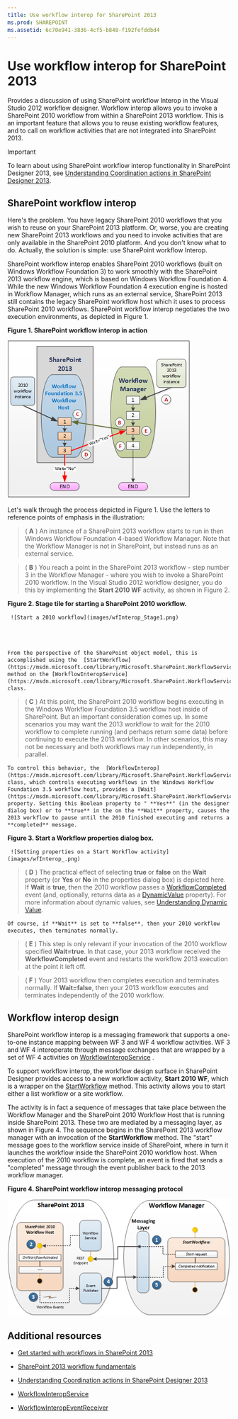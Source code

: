 ```yaml
---
title: Use workflow interop for SharePoint 2013
ms.prod: SHAREPOINT
ms.assetid: 6c70e941-3836-4cf5-b848-f192fefddbd4
---
```



# Use workflow interop for SharePoint 2013
Provides a discussion of using SharePoint workflow Interop in the Visual Studio 2012 workflow designer. Workflow interop allows you to invoke a SharePoint 2010 workflow from within a SharePoint 2013 workflow. This is an important feature that allows you to reuse existing workflow features, and to call on workflow activities that are not integrated into SharePoint 2013.

  
    
    


> [!IMPORTANT]
> To learn about using SharePoint workflow interop functionality in SharePoint Designer 2013, see  [Understanding Coordination actions in SharePoint Designer 2013](understanding-coordination-actions-in-sharepoint-designer-2013.md). 
  
    
    


## SharePoint workflow interop
<a name="bkm_interop"> </a>

Here's the problem. You have legacy SharePoint 2010 workflows that you wish to reuse on your SharePoint 2013 platform. Or, worse, you are creating new SharePoint 2013 workflows and you need to invoke activities that are only available in the SharePoint 2010 platform. And you don't know what to do. Actually, the solution is simple: use SharePoint workflow Interop.
  
    
    
SharePoint workflow interop enables SharePoint 2010 workflows (built on Windows Workflow Foundation 3) to work smoothly with the SharePoint 2013 workflow engine, which is based on Windows Workflow Foundation 4. While the new Windows Workflow Foundation 4 execution engine is hosted in Workflow Manager, which runs as an external service, SharePoint 2013 still contains the legacy SharePoint workflow host which it uses to process SharePoint 2010 workflows. SharePoint workflow interop negotiates the two execution environments, as depicted in Figure 1.
  
    
    

**Figure 1. SharePoint workflow interop in action**

  
    
    

  
    
    
![Workflow interop bridge](images/wfInteropBridge.png)
  
    
    
Let's walk through the process depicted in Figure 1. Use the letters to reference points of emphasis in the illustration:
  
    
    


  
    
    
> ( **A** ) An instance of a SharePoint 2013 workflow starts to run in then Windows Workflow Foundation 4-based Workflow Manager. Note that the Workflow Manager is not in SharePoint, but instead runs as an external service.
    
  

  
    
    
> ( **B** ) You reach a point in the SharePoint 2013 workflow - step number 3 in the Workflow Manager - where you wish to invoke a SharePoint 2010 workflow. In the Visual Studio 2012 workflow designer, you do this by implementing the **Start 2010 WF** activity, as shown in Figure 2.
    
   **Figure 2. Stage tile for starting a SharePoint 2010 workflow.**

  

     ![Start a 2010 workflow](images/wfInterop_Stage1.png)
  

    
    
    From the perspective of the SharePoint object model, this is accomplished using the  [StartWorkflow](https://msdn.microsoft.com/library/Microsoft.SharePoint.WorkflowServices.WorkflowInteropService.StartWorkflow.aspx) method on the [WorkflowInteropService](https://msdn.microsoft.com/library/Microsoft.SharePoint.WorkflowServices.WorkflowInteropService.aspx) class.
    
  

  
    
    
> ( **C** ) At this point, the SharePoint 2010 workflow begins executing in the Windows Workflow Foundation 3.5 workflow host inside of SharePoint. But an important consideration comes up. In some scenarios you may want the 2013 workflow to wait for the 2010 workflow to complete running (and perhaps return some data) before continuing to execute the 2013 workflow. In other scenarios, this may not be necessary and both workflows may run independently, in parallel.
    
    To control this behavior, the  [WorkflowInterop](https://msdn.microsoft.com/library/Microsoft.SharePoint.WorkflowServices.Activities.WorkflowInterop.aspx) class, which controls executing workflows in the Windows Workflow Foundation 3.5 workflow host, provides a [Wait](https://msdn.microsoft.com/library/Microsoft.SharePoint.WorkflowServices.Activities.WorkflowInterop.Wait.aspx) property. Setting this Boolean property to " **Yes**" (in the designer dialog box) or to **true** in the on the **Wait** property, causes the 2013 workflow to pause until the 2010 finished executing and returns a **completed** message.
    
    
    

   **Figure 3. Start a Workflow properties dialog box.**

  

     ![Setting properties on a Start Workflow activity](images/wfInterop_.png)
  

  

  

  
    
    
> ( **D** ) The practical effect of selecting **true** or **false** on the **Wait** property (or **Yes** or **No** in the properties dialog box) is depicted here. If **Wait** is **true**, then the 2010 workflow passes a  [WorkflowCompleted](https://msdn.microsoft.com/library/Microsoft.SharePoint.WorkflowServices.WorkflowInteropEventReceiver.WorkflowCompleted.aspx) event (and, optionally, returns data as a [DynamicValue](http://msdn.microsoft.com/library/2af7983b-8357-4e0f-9ba9-dfdeed05a8a7.aspx) property). For more information about dynamic values, see [Understanding Dynamic Value](http://msdn.microsoft.com/library/c5702628-9625-4d19-95c5-13923e91fea1.aspx).
    
    Of course, if **Wait** is set to **false**, then your 2010 workflow executes, then terminates normally.
    
  

  
    
    
> ( **E** ) This step is only relevant if your invocation of the 2010 workflow specified **Wait=true**. In that case, your 2013 workflow received the **WorkflowCompleted** event and restarts the workflow 2013 execution at the point it left off.
    
  

  
    
    
> ( **F** ) Your 2013 workflow then completes execution and terminates normally. If **Wait=false**, then your 2013 workflow executes and terminates independently of the 2010 workflow. 
    
  

## Workflow interop design
<a name="bkm_interopDesign"> </a>

SharePoint workflow interop is a messaging framework that supports a one-to-one instance mapping between WF 3 and WF 4 workflow activities. WF 3 and WF 4 interoperate through message exchanges that are wrapped by a set of WF 4 activities on  [WorkflowInteropService](https://msdn.microsoft.com/library/Microsoft.SharePoint.WorkflowServices.WorkflowInteropService.aspx) .
  
    
    
To support workflow interop, the workflow design surface in SharePoint Designer provides access to a new workflow activity, **Start 2010 WF**, which is a wrapper on the  [StartWorkflow](https://msdn.microsoft.com/library/Microsoft.SharePoint.WorkflowServices.WorkflowInteropService.StartWorkflow.aspx) method. This activity allows you to start either a list workflow or a site workflow.
  
    
    
The activity is in fact a sequence of messages that take place between the Workflow Manager and the SharePoint 2010 Workflow Host that is running inside SharePoint 2013. These two are mediated by a messaging layer, as shown in Figure 4. The sequence begins in the SharePoint 2013 workflow manager with an invocation of the **StartWorkflow** method. The "start" message goes to the workflow service inside of SharePoint, where in turn it launches the workflow inside the SharePoint 2010 workflow host. When execution of the 2010 workflow is complete, an event is fired that sends a "completed" message through the event publisher back to the 2013 workflow manager.
  
    
    

**Figure 4. SharePoint workflow interop messaging protocol**

  
    
    

  
    
    
![Workflow interop messaging](images/wfInteropMessaging.png)
  
    
    

  
    
    

  
    
    

## Additional resources
<a name="bk_addresources"> </a>


-  [Get started with workflows in SharePoint 2013](get-started-with-workflows-in-sharepoint-2013.md)
    
  
-  [SharePoint 2013 workflow fundamentals](sharepoint-2013-workflow-fundamentals.md)
    
  
-  [Understanding Coordination actions in SharePoint Designer 2013](understanding-coordination-actions-in-sharepoint-designer-2013.md)
    
  
-  [WorkflowInteropService](https://msdn.microsoft.com/library/Microsoft.SharePoint.WorkflowServices.WorkflowInteropService.aspx)
    
  
-  [WorkflowInteropEventReceiver](https://msdn.microsoft.com/library/Microsoft.SharePoint.WorkflowServices.WorkflowInteropEventReceiver.aspx)
    
  

  
    
    

